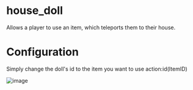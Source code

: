 # house_doll
Allows a player to use an item, which teleports them to their house.

# Configuration
Simply change the doll's id to the item you want to use
action:id(ItemID)

![image](https://github.com/joelslamospersson/house_doll/assets/15910972/3093e5e5-8007-4098-bc58-7b30e5e3c406)
